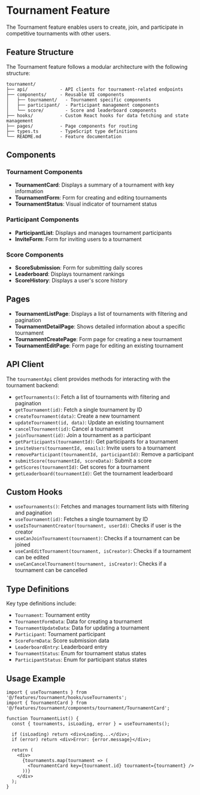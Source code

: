 # Tournament Feature

The Tournament feature enables users to create, join, and participate in competitive tournaments with other users.

## Feature Structure

The Tournament feature follows a modular architecture with the following structure:

```
tournament/
├── api/            - API clients for tournament-related endpoints
├── components/     - Reusable UI components
│   ├── tournament/   - Tournament specific components
│   ├── participant/  - Participant management components
│   └── score/        - Score and leaderboard components
├── hooks/          - Custom React hooks for data fetching and state management
├── pages/          - Page components for routing
├── types.ts        - TypeScript type definitions
└── README.md       - Feature documentation
```

## Components

### Tournament Components

- **TournamentCard**: Displays a summary of a tournament with key information
- **TournamentForm**: Form for creating and editing tournaments
- **TournamentStatus**: Visual indicator of tournament status

### Participant Components

- **ParticipantList**: Displays and manages tournament participants
- **InviteForm**: Form for inviting users to a tournament

### Score Components

- **ScoreSubmission**: Form for submitting daily scores
- **Leaderboard**: Displays tournament rankings
- **ScoreHistory**: Displays a user's score history

## Pages

- **TournamentListPage**: Displays a list of tournaments with filtering and pagination
- **TournamentDetailPage**: Shows detailed information about a specific tournament
- **TournamentCreatePage**: Form page for creating a new tournament
- **TournamentEditPage**: Form page for editing an existing tournament

## API Client

The `tournamentApi` client provides methods for interacting with the tournament backend:

- `getTournaments()`: Fetch a list of tournaments with filtering and pagination
- `getTournament(id)`: Fetch a single tournament by ID
- `createTournament(data)`: Create a new tournament
- `updateTournament(id, data)`: Update an existing tournament
- `cancelTournament(id)`: Cancel a tournament
- `joinTournament(id)`: Join a tournament as a participant
- `getParticipants(tournamentId)`: Get participants for a tournament
- `inviteUsers(tournamentId, emails)`: Invite users to a tournament
- `removeParticipant(tournamentId, participantId)`: Remove a participant
- `submitScore(tournamentId, scoreData)`: Submit a score
- `getScores(tournamentId)`: Get scores for a tournament
- `getLeaderboard(tournamentId)`: Get the tournament leaderboard

## Custom Hooks

- `useTournaments()`: Fetches and manages tournament lists with filtering and pagination
- `useTournament(id)`: Fetches a single tournament by ID
- `useIsTournamentCreator(tournament, userId)`: Checks if user is the creator
- `useCanJoinTournament(tournament)`: Checks if a tournament can be joined
- `useCanEditTournament(tournament, isCreator)`: Checks if a tournament can be edited
- `useCanCancelTournament(tournament, isCreator)`: Checks if a tournament can be cancelled

## Type Definitions

Key type definitions include:

- `Tournament`: Tournament entity
- `TournamentFormData`: Data for creating a tournament
- `TournamentUpdateData`: Data for updating a tournament
- `Participant`: Tournament participant
- `ScoreFormData`: Score submission data
- `LeaderboardEntry`: Leaderboard entry
- `TournamentStatus`: Enum for tournament status states
- `ParticipantStatus`: Enum for participant status states

## Usage Example

```tsx
import { useTournaments } from '@/features/tournament/hooks/useTournaments';
import { TournamentCard } from '@/features/tournament/components/tournament/TournamentCard';

function TournamentList() {
  const { tournaments, isLoading, error } = useTournaments();
  
  if (isLoading) return <div>Loading...</div>;
  if (error) return <div>Error: {error.message}</div>;
  
  return (
    <div>
      {tournaments.map(tournament => (
        <TournamentCard key={tournament.id} tournament={tournament} />
      ))}
    </div>
  );
}
``` 